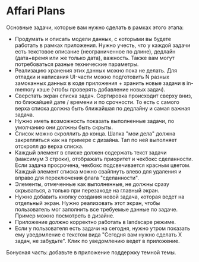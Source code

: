 # Affari Plans
Основные задачи, которые вам нужно сделать в рамках этого этапа:
- Продумать и описать модели данных, с которыми вы будете работать в рамках приложения. Нужно учесть, что у каждой задачи есть текстовое описание (неограниченное по длине), дедлайн (дата+время или же только дата), важность. Также вам могут потребоваться разные технические параметры.
- Реализацию хранения этих данных можно пока не делать. Для отладки и написания UI-части можно подготовить N разных замоканных данных в коде приложения + хранить новые задачи в in-memory кэше (чтобы проверять добавление новых задач).
- Сверстать экран списка задач. Сортировка происходит сверху вниз, по ближайшей дате / времени и по срочности. То есть с самого верха списка должна быть ближайшая по дедлайну и самая важная задача.
- Нужно иметь возможность показать выполненные задачи, по умолчанию они должны быть скрыты.
- Список можно скроллить до конца. Шапка "мои дела" должна закрепляться как на примере с дизайна. Тап по ней выполняет отскролл до верха списка.
- Каждый элемент в списке должен содержать текст задачи (максимум 3 строки), отображать приоритет и чекбокс сделанности. Если задача просрочена, чекбокс подсвечивается красным цветом. Каждый элемент списка можно свайпнуть влево для удаления и вправо для переключения флага "сделанности".
- Элементы, отмеченные как выполненные, не должны сразу скрываться, а только при перезаходе на главный экран.
- Нужно добавить кнопку создания новой задача, которая ведет на отдельный экран. Нужно реализовать этот экран, чтобы пользователь мог заполнить все требуемые данные по задаче. Пример можно посмотреть в дизайне.
- Приложение должно корректно работать в landscape режиме.
- Если у пользователя есть задачи на сегодня, нужно утром показать ему уведомление с текстом вида "Сегодня вам нужно сделать X задач, не забудьте". Клик по уведомлению ведет в приложение.

Бонусная часть: добавьте в приложение поддержку темной темы.
